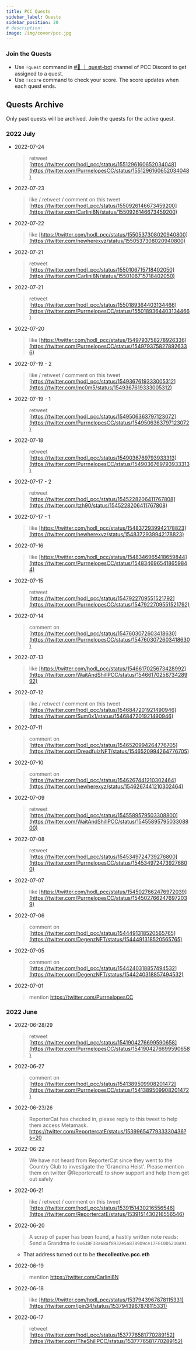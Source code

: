 ```yaml
---
title: PCC Quests
sidebar_label: Quests
sidebar_position: 20
# description:
image: /img/cover/pcc.jpg
---
```


### Join the Quests

- Use `!quest` command in [#🧙 ｜ quest-bot](https://discord.com/channels/856877590592749598/965990276751568897) channel of PCC Discord to get assigned to a quest.
- Use `!score` command to check your score. The score updates when each quest ends.

## Quests Archive

Only past quests will be archived. Join the quests for the active quest.

### 2022 July

- 2022-07-24

  > retweet [https://twitter.com/hodl_pcc/status/1551296160652034048](https://twitter.com/PurrnelopesCC/status/1551296160652034048)

- 2022-07-23

  > like / retweet / comment on this tweet [https://twitter.com/hodl_pcc/status/1550926146673459200](https://twitter.com/Carlini8N/status/1550926146673459200)

- 2022-07-22

  > like [https://twitter.com/hodl_pcc/status/1550537308020940800](https://twitter.com/newherexyz/status/1550537308020940800)

- 2022-07-21

  > retweet [https://twitter.com/hodl_pcc/status/1550106715718402050](https://twitter.com/Carlini8N/status/1550106715718402050)

- 2022-07-21

  > retweet [https://twitter.com/hodl_pcc/status/1550189364403134466](https://twitter.com/PurrnelopesCC/status/1550189364403134466)

- 2022-07-20

  > like [https://twitter.com/hodl_pcc/status/1549793758278926336](https://twitter.com/PurrnelopesCC/status/1549793758278926336)

- 2022-07-19 - 2

  > like / retweet / comment on this tweet [https://twitter.com/hodl_pcc/status/1549367619333005312](https://twitter.com/mc0m5/status/1549367619333005312)

- 2022-07-19 - 1

  > retweet [https://twitter.com/hodl_pcc/status/1549506363797123072](https://twitter.com/PurrnelopesCC/status/1549506363797123072)

- 2022-07-18

  > retweet [https://twitter.com/hodl_pcc/status/1549036769793933313](https://twitter.com/PurrnelopesCC/status/1549036769793933313)

- 2022-07-17 - 2

  > retweet [https://twitter.com/hodl_pcc/status/1545228206411767808](https://twitter.com/tzh90/status/1545228206411767808)

- 2022-07-17 - 1

  > like [https://twitter.com/hodl_pcc/status/1548372939942178823](https://twitter.com/newherexyz/status/1548372939942178823)

- 2022-07-16

  > like [https://twitter.com/hodl_pcc/status/1548346965418659844](https://twitter.com/PurrnelopesCC/status/1548346965418659844)

- 2022-07-15

  > retweet [https://twitter.com/hodl_pcc/status/1547922709551521792](https://twitter.com/PurrnelopesCC/status/1547922709551521792)

- 2022-07-14

  > comment on [https://twitter.com/hodl_pcc/status/1547603072603418630](https://twitter.com/PurrnelopesCC/status/1547603072603418630)

- 2022-07-13

  > like [https://twitter.com/hodl_pcc/status/1546617025673428992](https://twitter.com/WaitAndShillPCC/status/1546617025673428992)

- 2022-07-12

  > like / retweet / comment on this tweet [https://twitter.com/hodl_pcc/status/1546847201921490946](https://twitter.com/Sum0x1/status/1546847201921490946)

- 2022-07-11

  > comment on [https://twitter.com/hodl_pcc/status/1546520994264776705](https://twitter.com/DreadfulzNFT/status/1546520994264776705)

- 2022-07-10

  > comment on [https://twitter.com/hodl_pcc/status/1546267441210302464](https://twitter.com/newherexyz/status/1546267441210302464)

- 2022-07-09

  > retweet [https://twitter.com/hodl_pcc/status/1545589579503308800](https://twitter.com/WaitAndShillPCC/status/1545589579503308800)

- 2022-07-08

  > retweet [https://twitter.com/hodl_pcc/status/1545349724739276800](https://twitter.com/PurrnelopesCC/status/1545349724739276800)

- 2022-07-07

  > like [https://twitter.com/hodl_pcc/status/1545027662476972039](https://twitter.com/PurrnelopesCC/status/1545027662476972039)

- 2022-07-06

  > comment on [https://twitter.com/hodl_pcc/status/1544491318520565765](https://twitter.com/DegenzNFT/status/1544491318520565765)

- 2022-07-05

  > comment on [https://twitter.com/hodl_pcc/status/1544240318857494532](https://twitter.com/DegenzNFT/status/1544240318857494532)

- 2022-07-01

  > mention https://twitter.com/PurrnelopesCC

### 2022 June

- 2022-06-28/29

  > retweet [https://twitter.com/hodl_pcc/status/1541904276699590658](https://twitter.com/PurrnelopesCC/status/1541904276699590658)

- 2022-06-27

  > comment on [https://twitter.com/hodl_pcc/status/1541389509908201472](https://twitter.com/PurrnelopesCC/status/1541389509908201472)

- 2022-06-23/26

  > ReporterCat has checked in, please reply to this tweet to help them access Metamask. https://twitter.com/ReportercatE/status/1539965477933330436?s=20

- 2022-06-22

  > We have not heard from ReporterCat since they went to the Country Club to investigate the 'Grandma Heist'. Please mention them on twitter @ReportercatE to show support and help them get out safely

- 2022-06-21

  > like / retweet / comment on this tweet [https://twitter.com/hodl_pcc/status/1539151430216556546](https://twitter.com/ReportercatE/status/1539151430216556546)

- 2022-06-20

  > A scrap of paper has been found, a hastily written note reads: Send a Grandma to `0x63BF38a68af8932e5a87B9D9ce17FEC0D5210A91`

  - That address turned out to be **thecollective.pcc.eth**

- 2022-06-19

  > mention https://twitter.com/Carlini8N

- 2022-06-18

  > like [https://twitter.com/hodl_pcc/status/1537943967878115331](https://twitter.com/jpin34/status/1537943967878115331)

- 2022-06-17

  > retweet [https://twitter.com/hodl_pcc/status/1537776581770289152](https://twitter.com/TheShillPCC/status/1537776581770289152)
